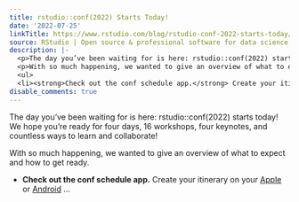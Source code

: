 ```yaml
---
title: rstudio::conf(2022) Starts Today!
date: '2022-07-25'
linkTitle: https://www.rstudio.com/blog/rstudio-conf-2022-starts-today/
source: RStudio | Open source & professional software for data science teams on RStudio
description: |-
  <p>The day you’ve been waiting for is here: rstudio::conf(2022) starts today! We hope you’re ready for four days, 16 workshops, four keynotes, and countless ways to learn and collaborate!</p>
  <p>With so much happening, we wanted to give an overview of what to expect and how to get ready.</p>
  <ul>
  <li><strong>Check out the conf schedule app.</strong> Create your itinerary on your <a href="https://itunes.apple.com/us/app/sched/id1629987732" target = "_blank">Apple</a> or <a href="https://play.google.com/store/apps/details?id=com.sched.rstudioconf2022" target = "_blank">Android</a> ...
disable_comments: true
---
```

<p>The day you’ve been waiting for is here: rstudio::conf(2022) starts today! We hope you’re ready for four days, 16 workshops, four keynotes, and countless ways to learn and collaborate!</p>
<p>With so much happening, we wanted to give an overview of what to expect and how to get ready.</p>
<ul>
<li><strong>Check out the conf schedule app.</strong> Create your itinerary on your <a href="https://itunes.apple.com/us/app/sched/id1629987732" target = "_blank">Apple</a> or <a href="https://play.google.com/store/apps/details?id=com.sched.rstudioconf2022" target = "_blank">Android</a> ...
